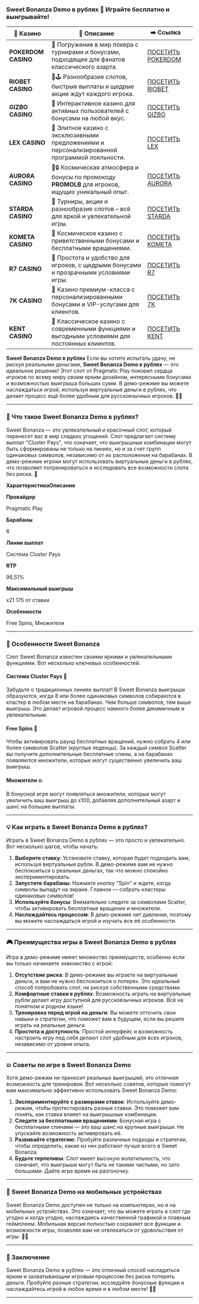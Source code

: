 ### Sweet Bonanza Demo в рублях 🍭 Играйте бесплатно и выигрывайте!
| 🎰 Казино           | 📜 Описание                                                                                       | ➡️ Ссылка                                                                                          |   |
| ------------------- | ------------------------------------------------------------------------------------------------- | -------------------------------------------------------------------------------------------------- | - |
| **POKERDOM CASINO** | 🎲 Погружение в мир покера с турнирами и бонусами, подходящее для фанатов классического азарта.   | [ПОСЕТИТЬ POKERDOM](https://brandplay.link/FwVc4f)                                                 |   |
| **RIOBET CASINO**   | 🌟🕹️ Разнообразие слотов, быстрые выплаты и щедрые акции ждут каждого игрока.                    | [ПОСЕТИТЬ RIOBET](https://brandplay.link/TnjsxFvH)                                                 |   |
| **GIZBO CASINO**    | 🚀 Интерактивное казино для активных пользователей с бонусами на любой вкус.                      | [ПОСЕТИТЬ GIZBO](https://brandplay.link/rvzLrVLp)                                                  |   |
| **LEX CASINO**      | 🎰 Элитное казино с эксклюзивными предложениями и персонализированной программой лояльности.      | [ПОСЕТИТЬ LEX](https://brandplay.link/VMqNXPFs)                                                    |   |
| **AURORA CASINO**   | 🌌🔒 Космическая атмосфера и бонусы по промокоду **PROMOLB** для игроков, ищущих уникальный опыт. | [ПОСЕТИТЬ AURORA](https://10trafic-stat2.com/click/668546556bcc6313411604bc/6766/13031/subaccount) |   |
| **STARDA CASINO**   | 🌠 Турниры, акции и разнообразие слотов – всё для яркой и увлекательной игры.                     | [ПОСЕТИТЬ STARDA](https://brandplay.link/HDcDrxLk)                                                 |   |
| **KOMETA CASINO**   | 💫 Космическое казино с приветственными бонусами и бесплатными вращениями.                        | [ПОСЕТИТЬ KOMETA](https://brandplay.link/jHzFFYGv)                                                 |   |
| **R7 CASINO**       | 🎯 Простота и удобство для игроков, с щедрыми бонусами и прозрачными условиями игры.              | [ПОСЕТИТЬ R7](https://brandplay.link/dByFXP7h)                                                     |   |
| **7K CASINO**       | 💎 Казино премиум-класса с персонализированными бонусами и VIP-услугами для клиентов.             | [ПОСЕТИТЬ 7K](https://brandplay.link/dd46bNgD)                                                     |   |
| **KENT CASINO**     | 🎲 Классическое казино с современными функциями и выгодными условиями для постоянных клиентов.    | [ПОСЕТИТЬ KENT](https://brandplay.link/XRH1g6Vb)                                                   |   |
**Sweet Bonanza Demo в рублях**
Если вы хотите испытать удачу, не рискуя реальными деньгами, **Sweet Bonanza Demo в рублях** — это идеальное решение! Этот слот от Pragmatic Play покорил сердца игроков по всему миру своим ярким дизайном, интересными бонусами и возможностью выигрыша больших сумм. В демо-режиме вы можете наслаждаться игрой, используя виртуальные деньги в рублях, что делает процесс ещё более удобным для русскоязычных игроков. 🍬🎰

***

### 🍭 Что такое Sweet Bonanza Demo в рублях?

Sweet Bonanza — это увлекательный и красочный слот, который перенесет вас в мир сладких угощений. Слот предлагает систему выплат "Cluster Pays", что означает, что выигрышные комбинации могут быть сформированы не только на линиях, но и за счет групп одинаковых символов, независимо от их расположения на барабанах. В демо-режиме игроки могут использовать виртуальные деньги в рублях, что позволяет потренироваться и исследовать все возможности слота без риска. 🌟

**ХарактеристикаОписание**

**Провайдер**

Pragmatic Play

**Барабаны**

6

**Линии выплат**

Система Cluster Pays

**RTP**

96,51%

**Максимальный выигрыш**

х21 175 от ставки

**Особенности**

Free Spins, Множители

***

### 🌈 Особенности Sweet Bonanza

Слот Sweet Bonanza известен своими яркими и увлекательными функциями. Вот несколько ключевых особенностей:

#### **Система Cluster Pays 🌟**

Забудьте о традиционных линиях выплат! В Sweet Bonanza выигрыши образуются, когда 8 или более одинаковых символов собираются в кластер в любом месте на барабанах. Чем больше символов, тем выше выигрыш. Это делает игровой процесс намного более динамичным и увлекательным.

#### **Free Spins 🎁**

Чтобы активировать раунд бесплатных вращений, нужно собрать 4 или более символов Scatter (круглые леденцы). За каждый символ Scatter вы получите дополнительные бесплатные спины, а на барабанах появляются множители, которые могут существенно увеличить ваш выигрыш.

#### **Множители 💥**

В бонусной игре могут появляться множители, которые могут увеличить ваш выигрыш до x100, добавляя дополнительный азарт и шанс на большие выплаты.

***

### 💡 Как играть в Sweet Bonanza Demo в рублях?

Играть в Sweet Bonanza Demo в рублях — это просто и увлекательно. Вот несколько шагов, чтобы начать:

1. **Выберите ставку**: Установите ставку, которая будет подходить вам, используя виртуальные рубли. В демо-режиме вам не нужно беспокоиться о реальных деньгах, так что можно спокойно экспериментировать.
2. **Запустите барабаны**: Нажмите кнопку "Spin" и ждите, когда символы выпадут на экране. Главное — собрать кластеры одинаковых символов!
3. **Используйте бонусы**: Внимательно следите за символами Scatter, чтобы активировать бесплатные вращения и множители.
4. **Наслаждайтесь процессом**: В демо-режиме нет давления, поэтому вы можете наслаждаться игрой и изучать все её особенности.

***

### 🎮 Преимущества игры в Sweet Bonanza Demo в рублях

Игра в демо-режиме имеет множество преимуществ, особенно если вы только начинаете знакомство с игрой:

1. **Отсутствие риска**: В демо-режиме вы играете на виртуальные деньги, и вам не нужно беспокоиться о потерях. Это идеальный способ попробовать слот, не рискуя собственными средствами.
2. **Комфортные ставки в рублях**: Возможность играть на виртуальные рубли делает игру доступной для русскоязычных игроков. Всё на понятном и родном языке!
3. **Тренировка перед игрой на деньги**: Вы можете отточить свои навыки и стратегии, что поможет вам в будущем, если вы решите играть на реальные деньги.
4. **Простота и доступность**: Простой интерфейс и возможность настроить игру под себя делают слот удобным для всех игроков, независимо от уровня опыта.

***

### 💥 Советы по игре в Sweet Bonanza Demo

Хотя демо-режим не приносит реальных выигрышей, это отличная возможность для тренировки. Вот несколько советов, которые помогут вам максимально эффективно использовать Sweet Bonanza Demo:

1. **Экспериментируйте с размерами ставок**: Используйте демо-режим, чтобы протестировать разные ставки. Это поможет вам понять, как ставка влияет на выигрышные комбинации.
2. **Следите за бесплатными вращениями**: Бонусная игра с бесплатными спинами — это ваш шанс на крупные выигрыши. Не упускайте возможность активировать её.
3. **Развивайте стратегию**: Пробуйте различные подходы и стратегии, чтобы определить, какие из них работают лучше всего в Sweet Bonanza.
4. **Будьте терпеливы**: Слот имеет высокую волатильность, что означает, что выигрыши могут быть не такими частыми, но зато большими. Дайте игре время на разгоночку.

***

### 📱 Sweet Bonanza Demo на мобильных устройствах

Sweet Bonanza Demo доступен не только на компьютерах, но и на мобильных устройствах. Это означает, что вы можете играть в слот где угодно и когда угодно, наслаждаясь качественной графикой и плавным геймплеем. Мобильная версия полностью сохраняет все функции и возможности игры, позволяя вам не отвлекаться от удовольствия от игры. 📱💨

***

### 🎯 Заключение

Sweet Bonanza Demo в рублях — это отличный способ насладиться ярким и захватывающим игровым процессом без риска потерять деньги. Пробуйте разные стратегии, исследуйте бонусные функции и наслаждайтесь игрой в любое время и в любом месте! 🍬🎰

***
